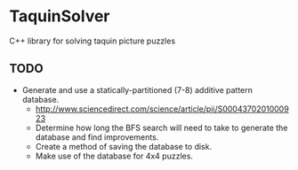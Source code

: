 # TaquinSolver
C++ library for solving taquin picture puzzles

## TODO
* Generate and use a statically-partitioned (7-8) additive pattern database.
    * http://www.sciencedirect.com/science/article/pii/S0004370201000923
    * Determine how long the BFS search will need to take to generate the database and find improvements.
    * Create a method of saving the database to disk.
    * Make use of the database for 4x4 puzzles.
